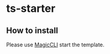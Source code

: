 # ts-starter
## How to install

Please use [MagicCLI](https://github.com/vbs-plus/magic-cli) start the template. 
